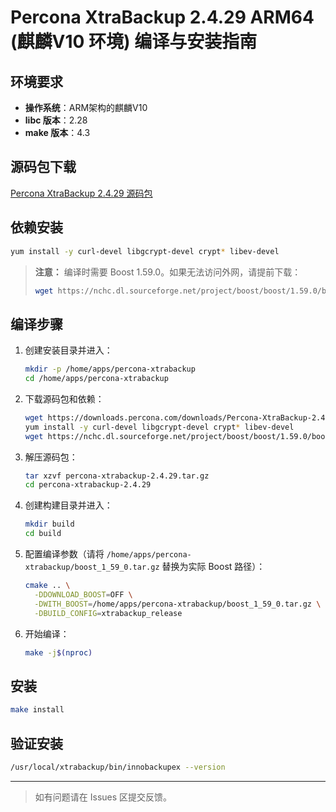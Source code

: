 # Percona XtraBackup 2.4.29 ARM64 (麒麟V10 环境) 编译与安装指南

## 环境要求

- **操作系统**：ARM架构的麒麟V10
- **libc 版本**：2.28
- **make 版本**：4.3

## 源码包下载

[Percona XtraBackup 2.4.29 源码包](https://downloads.percona.com/downloads/Percona-XtraBackup-2.4/Percona-XtraBackup-2.4.29/source/tarball/percona-xtrabackup-2.4.29.tar.gz)

## 依赖安装

```bash
yum install -y curl-devel libgcrypt-devel crypt* libev-devel
```

> **注意：**
> 编译时需要 Boost 1.59.0。如果无法访问外网，请提前下载：
>
> ```bash
> wget https://nchc.dl.sourceforge.net/project/boost/boost/1.59.0/boost_1_59_0.tar.gz
> ```

## 编译步骤

1. 创建安装目录并进入：

    ```bash
    mkdir -p /home/apps/percona-xtrabackup
    cd /home/apps/percona-xtrabackup
    ```

2. 下载源码包和依赖：

    ```bash
    wget https://downloads.percona.com/downloads/Percona-XtraBackup-2.4/Percona-XtraBackup-2.4.29/source/tarball/percona-xtrabackup-2.4.29.tar.gz
    yum install -y curl-devel libgcrypt-devel crypt* libev-devel
    wget https://nchc.dl.sourceforge.net/project/boost/boost/1.59.0/boost_1_59_0.tar.gz
    ```

3. 解压源码包：

    ```bash
    tar xzvf percona-xtrabackup-2.4.29.tar.gz
    cd percona-xtrabackup-2.4.29
    ```

4. 创建构建目录并进入：

    ```bash
    mkdir build
    cd build
    ```

5. 配置编译参数（请将 `/home/apps/percona-xtrabackup/boost_1_59_0.tar.gz` 替换为实际 Boost 路径）：

    ```bash
    cmake .. \
      -DDOWNLOAD_BOOST=OFF \
      -DWITH_BOOST=/home/apps/percona-xtrabackup/boost_1_59_0.tar.gz \
      -DBUILD_CONFIG=xtrabackup_release
    ```

6. 开始编译：

    ```bash
    make -j$(nproc)
    ```

## 安装

```bash
make install
```

## 验证安装

```bash
/usr/local/xtrabackup/bin/innobackupex --version
```

---

> 如有问题请在 Issues 区提交反馈。
